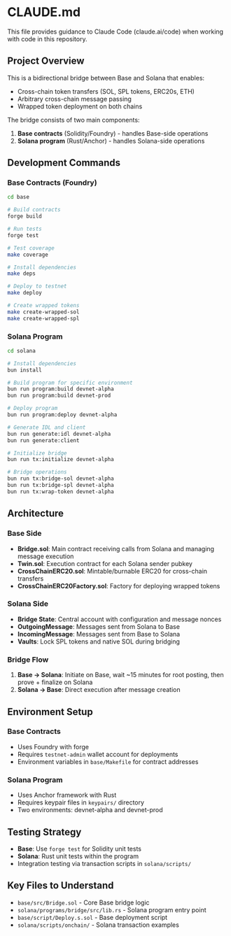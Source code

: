 # CLAUDE.md

This file provides guidance to Claude Code (claude.ai/code) when working with code in this repository.

## Project Overview

This is a bidirectional bridge between Base and Solana that enables:
- Cross-chain token transfers (SOL, SPL tokens, ERC20s, ETH)
- Arbitrary cross-chain message passing
- Wrapped token deployment on both chains

The bridge consists of two main components:
1. **Base contracts** (Solidity/Foundry) - handles Base-side operations
2. **Solana program** (Rust/Anchor) - handles Solana-side operations

## Development Commands

### Base Contracts (Foundry)
```bash
cd base

# Build contracts
forge build

# Run tests
forge test

# Test coverage
make coverage

# Install dependencies
make deps

# Deploy to testnet
make deploy

# Create wrapped tokens
make create-wrapped-sol
make create-wrapped-spl
```

### Solana Program
```bash
cd solana

# Install dependencies
bun install

# Build program for specific environment
bun run program:build devnet-alpha
bun run program:build devnet-prod

# Deploy program
bun run program:deploy devnet-alpha

# Generate IDL and client
bun run generate:idl devnet-alpha
bun run generate:client

# Initialize bridge
bun run tx:initialize devnet-alpha

# Bridge operations
bun run tx:bridge-sol devnet-alpha
bun run tx:bridge-spl devnet-alpha
bun run tx:wrap-token devnet-alpha
```

## Architecture

### Base Side
- **Bridge.sol**: Main contract receiving calls from Solana and managing message execution
- **Twin.sol**: Execution contract for each Solana sender pubkey  
- **CrossChainERC20.sol**: Mintable/burnable ERC20 for cross-chain transfers
- **CrossChainERC20Factory.sol**: Factory for deploying wrapped tokens

### Solana Side
- **Bridge State**: Central account with configuration and message nonces
- **OutgoingMessage**: Messages sent from Solana to Base
- **IncomingMessage**: Messages sent from Base to Solana
- **Vaults**: Lock SPL tokens and native SOL during bridging

### Bridge Flow
1. **Base → Solana**: Initiate on Base, wait ~15 minutes for root posting, then prove + finalize on Solana
2. **Solana → Base**: Direct execution after message creation

## Environment Setup

### Base Contracts
- Uses Foundry with forge
- Requires `testnet-admin` wallet account for deployments
- Environment variables in `base/Makefile` for contract addresses

### Solana Program  
- Uses Anchor framework with Rust
- Requires keypair files in `keypairs/` directory
- Two environments: devnet-alpha and devnet-prod

## Testing Strategy

- **Base**: Use `forge test` for Solidity unit tests
- **Solana**: Rust unit tests within the program
- Integration testing via transaction scripts in `solana/scripts/`

## Key Files to Understand

- `base/src/Bridge.sol` - Core Base bridge logic
- `solana/programs/bridge/src/lib.rs` - Solana program entry point  
- `base/script/Deploy.s.sol` - Base deployment script
- `solana/scripts/onchain/` - Solana transaction examples